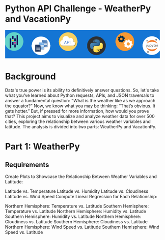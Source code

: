 # Python API Challenge - WeatherPy and VacationPy
![Alt text](image.png)

# Background
Data's true power is its ability to definitively answer questions. So, let's take what you've learned about Python requests, APIs, and JSON traversals to answer a fundamental question: "What is the weather like as we approach the equator?"
Now, we know what you may be thinking: “That’s obvious. It gets hotter.” But, if pressed for more information, how would you prove that?
This project aims to visualize and analyze weather data for over 500 cities, exploring the relationship between various weather variables and latitude. The analysis is divided into two parts: WeatherPy and VacationPy.

# Part 1: WeatherPy
## Requirements
Create Plots to Showcase the Relationship Between Weather Variables and Latitude:

Latitude vs. Temperature
Latitude vs. Humidity
Latitude vs. Cloudiness
Latitude vs. Wind Speed
Compute Linear Regression for Each Relationship:

Northern Hemisphere: Temperature vs. Latitude
Southern Hemisphere: Temperature vs. Latitude
Northern Hemisphere: Humidity vs. Latitude
Southern Hemisphere: Humidity vs. Latitude
Northern Hemisphere: Cloudiness vs. Latitude
Southern Hemisphere: Cloudiness vs. Latitude
Northern Hemisphere: Wind Speed vs. Latitude
Southern Hemisphere: Wind Speed vs. Latitude